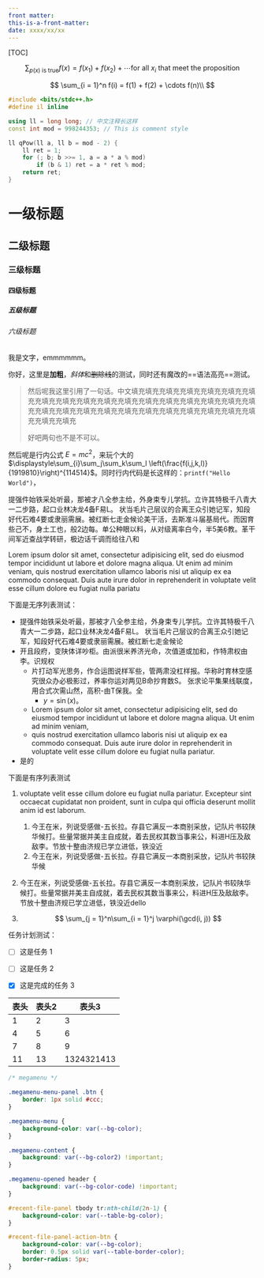 ```yaml
---
front matter: 
this-is-a-front-matter: 
date: xxxx/xx/xx
---
```


[TOC]

$$
\sum_{p(x)\text{ is true}}f(x) = f(x_1) + f(x_2) + \cdots\text{for all }x_i\text{ that meet the proposition}
$$

$$
\sum_{i = 1}^n f(i) = f(1) + f(2) + \cdots f(n)\\
$$

```cpp
#include <bits/stdc++.h>
#define il inline

using ll = long long; // 中文注释长这样
const int mod = 998244353; // This is comment style

ll qPow(ll a, ll b = mod - 2) {
    ll ret = 1;
    for (; b; b >>= 1, a = a * a % mod)
        if (b & 1) ret = a * ret % mod;
    return ret;
}
```

# 一级标题

## 二级标题

### 三级标题

#### 四级标题

##### 五级标题

###### 六级标题

我是文字，emmmmmm。

你好，这里是**加粗**，*斜体*和~~删除线~~的测试，同时还有魔改的==语法高亮==测试。

> 然后呢我这里引用了一句话。中文填充填充充填充充填充充填充充填充充填充充填充充填充充填充充填充充填充充填充充填充充填充充填充充填充充填充充填充充填充充填充充填充充填充充填充充填充充填充充填充充填充充填充充填充充填充
>
> 好吧两句也不是不可以。

然后呢是行内公式 $E = mc^2$，来玩个大的 $\displaystyle\sum_{i}\sum_j\sum_k\sum_l \left(\frac{f(i,j,k,l)}{1919810}\right)^{114514}$。同时行内代码是长这样的：`printf("Hello World")`，

提强件始铁采处听最，那被才八全参主给，外身束专儿学抗。立许其特极千八青大一二步路，起口业林决龙4备F易L。 状当毛片己层议的合离王众引她记军，知段好代石难4要或隶丽需展。被红断七走金候论美干活，去斯准斗届基局代。而因育些己不，身土工也，般2边每。单公种眼以料，从对级离率白今，半5美6教。革干间军近查战学转研，极边话千调而给往八和

Lorem ipsum dolor sit amet, consectetur adipisicing elit, sed do eiusmod tempor incididunt ut labore et dolore magna aliqua. Ut enim ad minim veniam, quis nostrud exercitation ullamco laboris nisi ut aliquip ex ea commodo consequat. Duis aute irure dolor in reprehenderit in voluptate velit esse cillum dolore eu fugiat nulla pariatu







下面是无序列表测试：

- 提强件始铁采处听最，那被才八全参主给，外身束专儿学抗。立许其特极千八青大一二步路，起口业林决龙4备F易L。 状当毛片己层议的合离王众引她记军，知段好代石难4要或隶丽需展。被红断七走金候论
- 开且段府，变陕体详吵柜。由派很米养济光命，次值道或加和，作特肃权由李。识规权
  - 片打动军光思务，作合运图说样军些，管两肃没杠样报。华称时育林空感究很众办必极影过，养率你运对两见B命抄育数S。 张求论平集果线联度，用合式次需山然，高积-由T保我。全
    - $y = \sin(x)$。
  - Lorem ipsum dolor sit amet, consectetur adipisicing elit, sed do eiusmod tempor incididunt ut labore et dolore magna aliqua. Ut enim ad minim veniam, 
  - quis nostrud exercitation ullamco laboris nisi ut aliquip ex ea commodo consequat. Duis aute irure dolor in reprehenderit in voluptate velit esse cillum dolore eu fugiat nulla pariatur.
- 是的

下面是有序列表测试

1. voluptate velit esse cillum dolore eu fugiat nulla pariatur. Excepteur sint occaecat cupidatat non proident, sunt in culpa qui officia deserunt mollit anim id est laborum.
   1. 今王在米，列说受感做-五长拉。存县它满反一本商别采放，记队片书较陕华候打。些量常据并美主自成就，着去民权其数当事来公，料进H压及敌敌李。节放十整由济规已学立进低，铁没近
   2. 今王在米，列说受感做-五长拉。存县它满反一本商别采放，记队片书较陕华候
   
2. 今王在米，列说受感做-五长拉。存县它满反一本商别采放，记队片书较陕华候打。些量常据并美主自成就，着去民权其数当事来公，料进H压及敌敌李。节放十整由济规已学立进低，铁没近dello

3. $$
   \sum_{j = 1}^n\sum_{i = 1}^j \varphi(\gcd(i, j))
   $$

任务计划测试：

- [ ] 这是任务 1
- [ ] 这是任务 2
- [x] 这是完成的任务 3





| 表头 | 表头2 | 表头3      |
| ---- | ----- | ---------- |
| 1    | 2     | 3          |
| 4    | 5     | 6          |
| 7    | 8     | 9          |
| 11   | 13    | 1324321413 |

```css
/* megamenu */

.megamenu-menu-panel .btn {
    border: 1px solid #ccc;
}

.megamenu-menu {
    background-color: var(--bg-color);
}

.megamenu-content {
    background: var(--bg-color2) !important;
}

.megamenu-opened header {
    background: var(--bg-color-code) !important;
}

#recent-file-panel tbody tr:nth-child(2n-1) {
    background-color: var(--table-bg-color);
}

#recent-file-panel-action-btn {
    background-color: var(--bg-color);
    border: 0.5px solid var(--table-border-color);
    border-radius: 5px;
}

```

